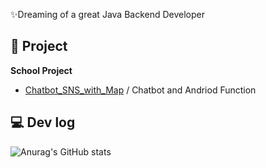 ✨Dreaming of a great Java Backend Developer
## 📝 Project
**School Project**
 - [Chatbot_SNS_with_Map](https://github.com/WooJinDeve/BIT_Project--Chatbot_SNS_with_Map) / Chatbot and Andriod Function
 
## 💻 Dev log</br>
 ![Anurag's GitHub stats](https://github-readme-stats.vercel.app/api?username=jangwon3828&show_icons=true&theme=cobalt)

